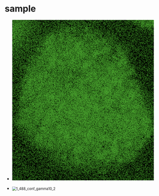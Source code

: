 # sample



* ​	<img src="sample1.png" alt="1_488_conf_gamma10_0" style="zoom:80%;" />



* ​	<img src="sample2.png" alt="1_488_conf_gamma10_2" style="zoom:80%;" />
